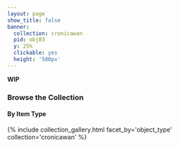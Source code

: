 ```yaml
---
layout: page
show_title: false
banner:
  collection: cronicawan
  pid: obj03
  y: 25%
  clickable: yes
  height: '500px'
---
```


__WIP__

### Browse the Collection

#### By Item Type
{% include collection_gallery.html facet_by='object_type' collection='cronicawan' %}
